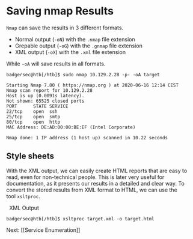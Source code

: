 # Saving nmap Results


`Nmap` can save the results in 3 different formats.

-   Normal output (`-oN`) with the `.nmap` file extension
-   Grepable output (`-oG`) with the `.gnmap` file extension
-   XML output (`-oX`) with the `.xml` file extension

While `-oA` will save results in all formats.

```shell-session
badgersec@htb[/htb]$ sudo nmap 10.129.2.28 -p- -oA target

Starting Nmap 7.80 ( https://nmap.org ) at 2020-06-16 12:14 CEST
Nmap scan report for 10.129.2.28
Host is up (0.0091s latency).
Not shown: 65525 closed ports
PORT      STATE SERVICE
22/tcp    open  ssh
25/tcp    open  smtp
80/tcp    open  http
MAC Address: DE:AD:00:00:BE:EF (Intel Corporate)

Nmap done: 1 IP address (1 host up) scanned in 10.22 seconds
```

## Style sheets

With the XML output, we can easily create HTML reports that are easy to read, even for non-technical people. This is later very useful for documentation, as it presents our results in a detailed and clear way. To convert the stored results from XML format to HTML, we can use the tool `xsltproc`.

  XML Output

```shell-session
badgersec@htb[/htb]$ xsltproc target.xml -o target.html
```


Next: [[Service Enumeration]]

